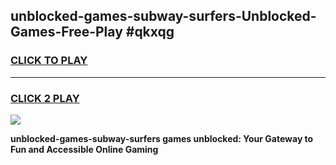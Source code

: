 
## unblocked-games-subway-surfers-Unblocked-Games-Free-Play #qkxqg
<h3>
<a href="https://us.freeplayer.one?title=unblocked-games-subway-surfers&ref=9M">CLICK TO PLAY</a></h3>
<hr>

<h3>
<a href="https://us.freeplayer.one?title=unblocked-games-subway-surfers&ref=9M">CLICK 2 PLAY</a>
  
</h3>

<a href="https://us.freeplayer.one?title=unblocked-games-subway-surfers&ref=9M"><img src="https://clearcache.store/games.png"></a>


**unblocked-games-subway-surfers games unblocked: Your Gateway to Fun and Accessible Online Gaming**

